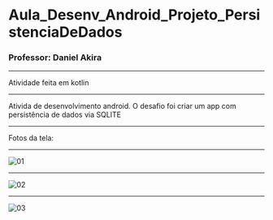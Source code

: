 # Aula_Desenv_Android_Projeto_PersistenciaDeDados
### Professor: Daniel Akira

---

Atividade feita em kotlin

-----

Ativida de desenvolvimento android. O desafio foi criar um app com persistência de dados via SQLITE

---

Fotos da tela:

---

![01](https://user-images.githubusercontent.com/81994459/184050151-eb219dcb-d155-4f47-ba7f-05e081681b79.PNG)

-----

![02](https://user-images.githubusercontent.com/81994459/184252382-cc75f8cf-700a-4743-bd47-b68c8a2627b0.png)

-----

![03](https://user-images.githubusercontent.com/81994459/184256183-99c0a794-0f92-4f66-b275-bc0e6fa9a135.png)
